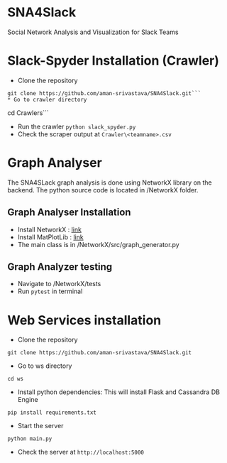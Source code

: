# SNA4Slack
Social Network Analysis and Visualization for Slack Teams

# Slack-Spyder Installation (Crawler)
* Clone the repository
```
git clone https://github.com/aman-srivastava/SNA4Slack.git```
* Go to crawler directory
```
cd Crawlers```
* Run the crawler
```python slack_spyder.py```
* Check the scraper output at ```Crawler\<teamname>.csv```



# Graph Analyser
The SNA4SLack graph analysis is done using NetworkX library on the backend. The python source code is located in /NetworkX folder.

## Graph Analyser Installation
* Install NetworkX  : [link](https://networkx.github.io/documentation/stable/install.html)
* Install MatPlotLib : [link](https://matplotlib.org/users/installing.html)
* The main class is in /NetworkX/src/graph_generator.py

## Graph Analyzer testing
* Navigate to /NetworkX/tests
* Run `pytest` in terminal

# Web Services installation
* Clone the repository
```
git clone https://github.com/aman-srivastava/SNA4Slack.git
```
* Go to ws directory
```
cd ws
```
* Install python dependencies: This will install Flask and Cassandra DB Engine
```
pip install requirements.txt
```
* Start the server
```
python main.py
```
* Check the server at ```http://localhost:5000```
